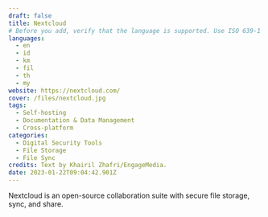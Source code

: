 ```yaml
---
draft: false
title: Nextcloud
# Before you add, verify that the language is supported. Use ISO 639-1 code only without country code. ms instead of ms_MY. If the source language is English, do not add to the list.
languages:
  - en
  - id
  - km
  - fil
  - th
  - my
website: https://nextcloud.com/
cover: /files/nextcloud.jpg
tags:
  - Self-hosting
  - Documentation & Data Management
  - Cross-platform
categories: 
  - Digital Security Tools
  - File Storage
  - File Sync
credits: Text by Khairil Zhafri/EngageMedia.
date: 2023-01-22T09:04:42.901Z
---
```

N﻿extcloud is an open-source collaboration suite with secure file storage, sync, and share.